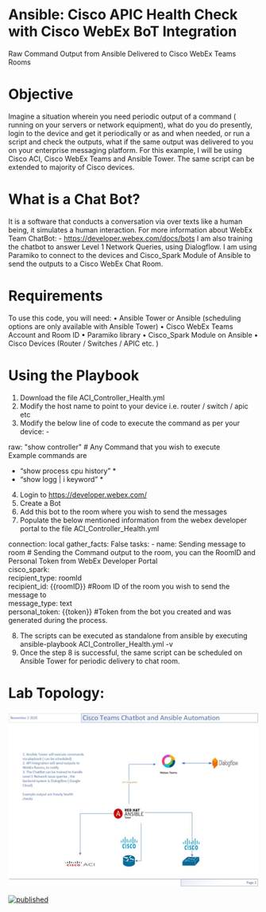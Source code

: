 # Ansible: Cisco APIC Health Check with Cisco WebEx BoT Integration

Raw Command Output from Ansible Delivered to Cisco WebEx Teams Rooms

# Objective
Imagine a situation wherein you need periodic output of a command ( running on your servers or network equipment), what do you do presently, login to the device and get it periodically or as and when needed, or run a script and check the outputs, what if the same output was delivered to you on your enterprise messaging platform. For this example, I will be using Cisco ACI, Cisco WebEx Teams and Ansible Tower. The same script can be extended to majority of Cisco devices. 

# What is a Chat Bot?
It is a software that conducts a conversation via over texts like a human being, it simulates a human interaction. For more information about WebEx Team ChatBot: -
https://developer.webex.com/docs/bots
I am also training the chatbot to answer Level 1 Network Queries, using Dialogflow.
I am using Paramiko to connect to the devices and Cisco_Spark Module of Ansible to send the outputs to a Cisco WebEx Chat Room.

# Requirements
To use this code, you will need:
•	Ansible Tower or Ansible (scheduling options are only available with Ansible Tower)
•	Cisco WebEx Teams Account and Room ID
•	Paramiko library 
•	Cisco_Spark Module on Ansible 
•	Cisco Devices (Router / Switches / APIC etc. )

# Using the Playbook
1.	Download the file ACI_Controller_Health.yml
2.	Modify the host name to point to your device i.e. router / switch / apic etc 
3.	Modify the below line of code to execute the command as per your device: -

 raw: "show controller" # Any Command that you wish to execute \
Example commands are 
* “show process cpu history” * 
* “show logg | i keyword” *

4.	Login to  https://developer.webex.com/
5.	Create a Bot 
6.	Add this bot to the room where you wish to send the messages
7.	Populate the below mentioned information from the webex developer portal to the file ACI_Controller_Health.yml

connection: local
gather_facts: False
tasks:
\- name: Sending message to room # Sending the Command output to the room, you can the RoomID and Personal Token from WebEx Developer Portal \
cisco_spark: \
recipient_type: roomId \
recipient_id: {{roomID}} #Room ID of the room you wish to send the message to \
message_type: text \
personal_token: {{token}} #Token from the bot you created and was generated during the process.

8.	The scripts can be executed as standalone from ansible by executing ansible-playbook ACI_Controller_Health.yml -v 
9.	Once the step 8 is successful, the same script can be scheduled on Ansible Tower for periodic delivery to chat room.

# Lab Topology:
 
 ![alt text](https://github.com/mayanknauni/Ansible_HealthCheck_BoT/blob/master/ChatBot2.0.jpg?raw=true)


[![published](https://static.production.devnetcloud.com/codeexchange/assets/images/devnet-published.svg)](https://developer.cisco.com/codeexchange/github/repo/mayanknauni/Ansible_HealthCheck_BoT)

